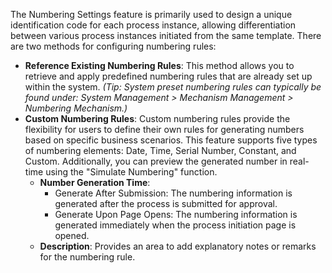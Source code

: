 

The Numbering Settings feature is primarily used to design a unique identification code for each process instance, allowing differentiation between various process instances initiated from the same template. There are two methods for configuring numbering rules:

- **Reference Existing Numbering Rules**: This method allows you to retrieve and apply predefined numbering rules that are already set up within the system. *(Tip: System preset numbering rules can typically be found under: System Management > Mechanism Management > Numbering Mechanism.)*
- **Custom Numbering Rules**: Custom numbering rules provide the flexibility for users to define their own rules for generating numbers based on specific business scenarios. This feature supports five types of numbering elements: Date, Time, Serial Number, Constant, and Custom. Additionally, you can preview the generated number in real-time using the "Simulate Numbering" function.
  - **Number Generation Time**:
    - Generate After Submission: The numbering information is generated after the process is submitted for approval.
    - Generate Upon Page Opens: The numbering information is generated immediately when the process initiation page is opened.
  - **Description**: Provides an area to add explanatory notes or remarks for the numbering rule.



